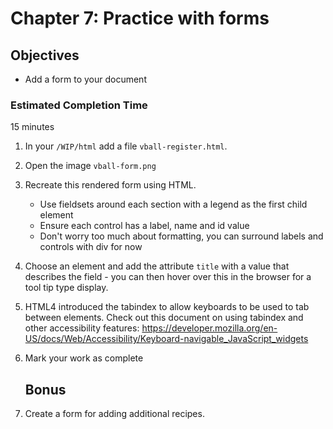 # Chapter 7: Practice with forms

## Objectives
* Add a form to your document

### Estimated Completion Time 
15 minutes
 
1. In your `/WIP/html` add a file `vball-register.html`.

1. Open the image `vball-form.png`

1. Recreate this rendered form using HTML.
    * Use fieldsets around each section with a legend as the first child element
    * Ensure each control has a label, name and id value
    * Don't worry too much about formatting, you can surround labels and controls with div for now

1. Choose an element and add the attribute `title` with a value that describes the field - you can then hover over this in the browser for a tool tip type display.

1. HTML4 introduced the tabindex to allow keyboards to be used to tab between elements.  Check out this document on using tabindex and other accessibility features: https://developer.mozilla.org/en-US/docs/Web/Accessibility/Keyboard-navigable_JavaScript_widgets

1. Mark your work as complete

    ## Bonus

1. Create a form for adding additional recipes. 